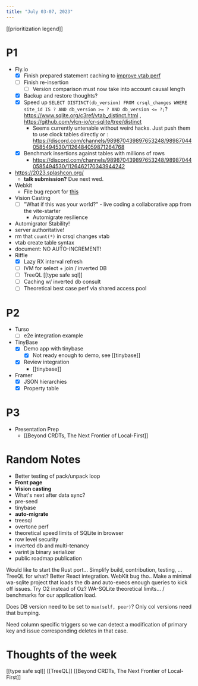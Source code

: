 ```yaml
---
title: "July 03-07, 2023"
---
```

[[prioritization legend]]
# P1
- Fly.io
	- [x] Finish prepared statement caching to [improve vtab perf](https://github.com/vlcn-io/cr-sqlite/issues/252)
	- [ ] Finish re-insertion
		- [ ] Version comparison must now take into account causal length
	- [x] Backup and restore thoughts?
	- [x] Speed up `SELECT DISTINCT(db_version) FROM crsql_changes WHERE site_id IS ? AND db_version >= ? AND db_version <= ?;`? https://www.sqlite.org/c3ref/vtab_distinct.html , https://github.com/vlcn-io/cr-sqlite/tree/distinct
		- Seems currently untenable without weird hacks. Just push them to use clock tables directly or : https://discord.com/channels/989870439897653248/989870440585494530/1126484059871264768
	- [x] Benchmark insertions against tables with millions of rows
		- https://discord.com/channels/989870439897653248/989870440585494530/1126462170343944242
- https://2023.splashcon.org/
	- **talk submission?** Due next wed.
- Webkit
	- File bug report for [this](https://github.com/rhashimoto/wa-sqlite/discussions/94#discussioncomment-6316242)
- Vision Casting
	- [ ] "What if this was your world?" - live coding a collaborative app from the vite-starter
		- Automigrate resilience
- Automigrator Stability!
- server authoritative!
- rm that `count(*)` in crsql changes vtab
- vtab create table syntax
- document: NO AUTO-INCREMENT!
- Riffle
	- [x] Lazy RX interval refresh
	- [ ] IVM for select + join / inverted DB
	- [ ] TreeQL [[type safe sql]]
	- [ ] Caching w/ inverted db consult
	- [ ] Theoretical best case perf via shared access pool
# P2
- Turso
	- [ ] e2e integration example
- TinyBase
	- [x] Demo app with tinybase
		- [x] Not ready enough to demo, see [[tinybase]]
	- [x] Review integration
		- [[tinybase]]
- Framer
	- [x] JSON hierarchies
	- [x] Property table

# P3
- Presentation Prep
	- [[Beyond CRDTs, The Next Frontier of Local-First]]

# Random Notes
- Better testing of pack/unpack loop
- **Front page**
- **Vision casting**
- What's next after data sync?
- pre-seed
- tinybase
- **auto-migrate**
- treesql
- overtone perf
- theoretical speed limits of SQLite in browser
- row level security
- inverted db and multi-tenancy
- varint js binary serializer
- public roadmap publication

Would like to start the Rust port... Simplify build, contribution, testing, ...
TreeQL for what? Better React integration.
WebKit bug tho..
  Make a minimal wa-sqlite project that loads the db and auto-execs enough queries to kick off issues.
  Try O2 instead of Oz?
WA-SQLite theoretical limits... / benchmarks for our application load.

Does DB version need to be set to `max(self, peer)`? Only col versions need that bumping.

Need column specific triggers so we can detect a modification of primary key and issue corresponding deletes in that case.

# Thoughts of the week
[[type safe sql]]
[[TreeQL]]
[[Beyond CRDTs, The Next Frontier of Local-First]]